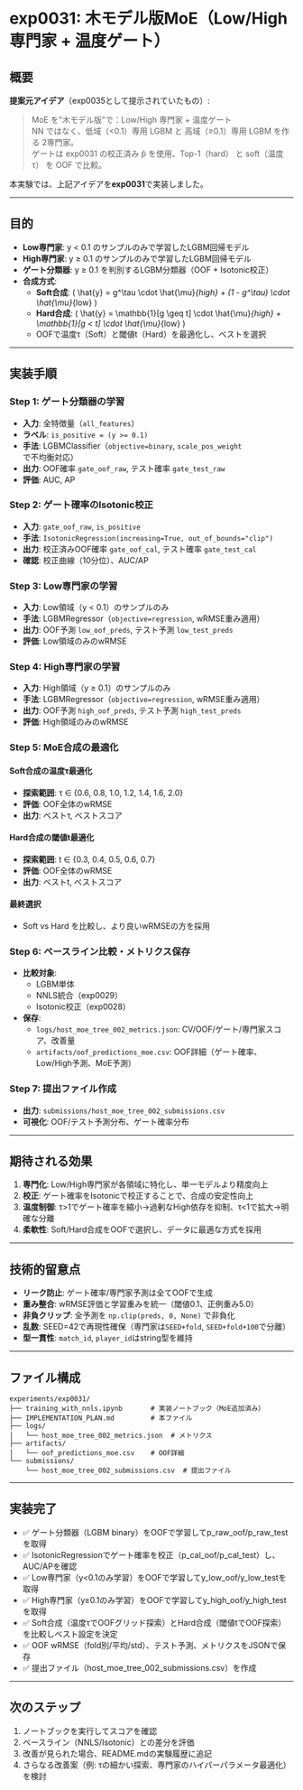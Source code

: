 # exp0031: 木モデル版MoE（Low/High専門家 + 温度ゲート）

## 概要

**提案元アイデア**（exp0035として提示されていたもの）:
> MoE を"木モデル版"で：Low/High 専門家 + 温度ゲート  
> NN ではなく、低域（<0.1）専用 LGBM と 高域（≥0.1）専用 LGBM を作る 2専門家。  
> ゲートは exp0031 の校正済み p̂ を使用、Top-1（hard） と soft（温度 τ） を OOF で比較。

本実験では、上記アイデアを**exp0031**で実装しました。

---

## 目的

- **Low専門家**: y < 0.1 のサンプルのみで学習したLGBM回帰モデル
- **High専門家**: y ≥ 0.1 のサンプルのみで学習したLGBM回帰モデル
- **ゲート分類器**: y ≥ 0.1 を判別するLGBM分類器（OOF + Isotonic校正）
- **合成方式**:
  - **Soft合成**: \( \hat{y} = g^\tau \cdot \hat{\mu}_{high} + (1 - g^\tau) \cdot \hat{\mu}_{low} \)
  - **Hard合成**: \( \hat{y} = \mathbb{1}[g \geq t] \cdot \hat{\mu}_{high} + \mathbb{1}[g < t] \cdot \hat{\mu}_{low} \)
  - OOFで温度τ（Soft）と閾値t（Hard）を最適化し、ベストを選択

---

## 実装手順

### Step 1: ゲート分類器の学習

- **入力**: 全特徴量（`all_features`）
- **ラベル**: `is_positive = (y >= 0.1)`
- **手法**: LGBMClassifier（`objective=binary`, `scale_pos_weight`で不均衡対応）
- **出力**: OOF確率 `gate_oof_raw`, テスト確率 `gate_test_raw`
- **評価**: AUC, AP

### Step 2: ゲート確率のIsotonic校正

- **入力**: `gate_oof_raw`, `is_positive`
- **手法**: `IsotonicRegression(increasing=True, out_of_bounds="clip")`
- **出力**: 校正済みOOF確率 `gate_oof_cal`, テスト確率 `gate_test_cal`
- **確認**: 校正曲線（10分位）、AUC/AP

### Step 3: Low専門家の学習

- **入力**: Low領域（y < 0.1）のサンプルのみ
- **手法**: LGBMRegressor（`objective=regression`, wRMSE重み適用）
- **出力**: OOF予測 `low_oof_preds`, テスト予測 `low_test_preds`
- **評価**: Low領域のみのwRMSE

### Step 4: High専門家の学習

- **入力**: High領域（y ≥ 0.1）のサンプルのみ
- **手法**: LGBMRegressor（`objective=regression`, wRMSE重み適用）
- **出力**: OOF予測 `high_oof_preds`, テスト予測 `high_test_preds`
- **評価**: High領域のみのwRMSE

### Step 5: MoE合成の最適化

#### Soft合成の温度τ最適化
- **探索範囲**: τ ∈ {0.6, 0.8, 1.0, 1.2, 1.4, 1.6, 2.0}
- **評価**: OOF全体のwRMSE
- **出力**: ベストτ, ベストスコア

#### Hard合成の閾値t最適化
- **探索範囲**: t ∈ {0.3, 0.4, 0.5, 0.6, 0.7}
- **評価**: OOF全体のwRMSE
- **出力**: ベストt, ベストスコア

#### 最終選択
- Soft vs Hard を比較し、より良いwRMSEの方を採用

### Step 6: ベースライン比較・メトリクス保存

- **比較対象**:
  - LGBM単体
  - NNLS統合（exp0029）
  - Isotonic校正（exp0028）
- **保存**:
  - `logs/host_moe_tree_002_metrics.json`: CV/OOF/ゲート/専門家スコア、改善量
  - `artifacts/oof_predictions_moe.csv`: OOF詳細（ゲート確率、Low/High予測、MoE予測）

### Step 7: 提出ファイル作成

- **出力**: `submissions/host_moe_tree_002_submissions.csv`
- **可視化**: OOF/テスト予測分布、ゲート確率分布

---

## 期待される効果

1. **専門化**: Low/High専門家が各領域に特化し、単一モデルより精度向上
2. **校正**: ゲート確率をIsotonicで校正することで、合成の安定性向上
3. **温度制御**: τ>1でゲート確率を縮小→過剰なHigh依存を抑制、τ<1で拡大→明確な分離
4. **柔軟性**: Soft/Hard合成をOOFで選択し、データに最適な方式を採用

---

## 技術的留意点

- **リーク防止**: ゲート確率/専門家予測は全てOOFで生成
- **重み整合**: wRMSE評価と学習重みを統一（閾値0.1、正例重み5.0）
- **非負クリップ**: 全予測を `np.clip(preds, 0, None)` で非負化
- **乱数**: SEED=42で再現性確保（専門家は`SEED+fold`, `SEED+fold+100`で分離）
- **型一貫性**: `match_id`, `player_id`はstring型を維持

---

## ファイル構成

```
experiments/exp0031/
├── training_with_nnls.ipynb       # 実装ノートブック（MoE追加済み）
├── IMPLEMENTATION_PLAN.md         # 本ファイル
├── logs/
│   └── host_moe_tree_002_metrics.json  # メトリクス
├── artifacts/
│   └── oof_predictions_moe.csv    # OOF詳細
└── submissions/
    └── host_moe_tree_002_submissions.csv  # 提出ファイル
```

---

## 実装完了

- ✅ ゲート分類器（LGBM binary）をOOFで学習してp_raw_oof/p_raw_testを取得
- ✅ IsotonicRegressionでゲート確率を校正（p_cal_oof/p_cal_test）し、AUC/APを確認
- ✅ Low専門家（y<0.1のみ学習）をOOFで学習してy_low_oof/y_low_testを取得
- ✅ High専門家（y≥0.1のみ学習）をOOFで学習してy_high_oof/y_high_testを取得
- ✅ Soft合成（温度τでOOFグリッド探索）とHard合成（閾値tでOOF探索）を比較しベスト設定を決定
- ✅ OOF wRMSE（fold別/平均/std）、テスト予測、メトリクスをJSONで保存
- ✅ 提出ファイル（host_moe_tree_002_submissions.csv）を作成

---

## 次のステップ

1. ノートブックを実行してスコアを確認
2. ベースライン（NNLS/Isotonic）との差分を評価
3. 改善が見られた場合、README.mdの実験履歴に追記
4. さらなる改善案（例: τの細かい探索、専門家のハイパーパラメータ最適化）を検討


